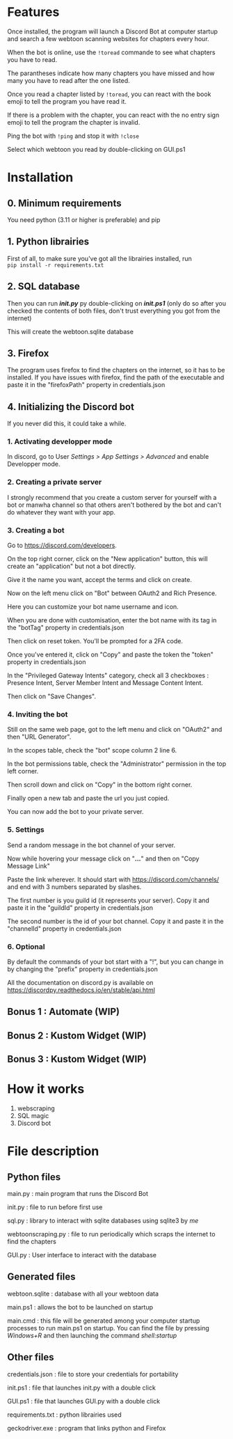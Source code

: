 # Features

Once installed, the program will launch a Discord Bot at computer startup and search a few webtoon scanning websites for chapters every hour.

When the bot is online, use the `!toread` commande to see what chapters you have to read.  

The parantheses indicate how many chapters you have missed and how many you have to read after the one listed.  

Once you read a chapter listed by `!toread`, you can react with the book emoji to tell the program you have read it.  

If there is a problem with the chapter, you can react with the no entry sign emoji to tell the program the chapter is invalid.  

Ping the bot with `!ping` and stop it with `!close`  

Select which webtoon you read by double-clicking on GUI.ps1  

# Installation

## 0. Minimum requirements
You need python (3.11 or higher is preferable) and pip
## 1. Python librairies
First of all, to make sure you've got all the librairies installed, run  
 `pip install -r requirements.txt`

## 2. SQL database
Then you can run ***init.py*** py double-clicking on ***init.ps1*** (only do so after you checked the contents of both files, don't trust everything you got from the internet)

This will create the webtoon.sqlite database

## 3. Firefox
The program uses firefox to find the chapters on the internet, so it has to be installed. If you have issues with firefox, find the path of the executable and paste it in the "firefoxPath" property in credentials.json

## 4. Initializing the Discord bot
If you never did this, it could take a while.  
### 1. Activating developper mode  
In discord, go to User *Settings > App Settings > Advanced* and enable Developper mode.

### 2. Creating a private server
I strongly recommend that you create a custom server for yourself with a bot or manwha channel so that others aren't bothered by the bot and can't do whatever they want with your app.
### 3. Creating a bot  
Go to https://discord.com/developers.  

On the top right corner, click on the "New application" button, this will create an "application" but not a bot directly.  

Give it the name you want, accept the terms and click on create.  

Now on the left menu click on "Bot" between OAuth2 and Rich Presence.  

Here you can customize your bot name username and icon.  

When you are done with customisation, enter the bot name with its tag in the "botTag" property in credentials.json  

Then click on reset token. You'll be prompted for a 2FA code.   

Once you've entered it, click on "Copy" and paste the token the "token" property in credentials.json  

In the "Privileged Gateway Intents" category, check all 3 checkboxes : Presence Intent, Server Member Intent and Message Content Intent.  

Then click on "Save Changes".  

### 4. Inviting the bot  

Still on the same web page, got to the left menu and click on "OAuth2" and then "URL Generator".  

In the scopes table, check the "bot" scope column 2 line 6.  

In the bot permissions table, check the "Administrator" permission in the top left corner.  

Then scroll down and click on "Copy" in the bottom right corner.  

Finally open a new tab and paste the url you just copied.  

You can now add the bot to your private server.  

### 5. Settings

Send a random message in the bot channel of your server.  

Now while hovering your message click on "**...**" and then on "Copy Message Link"  

Paste the link wherever. It should start with https://discord.com/channels/ and end with 3 numbers separated by slashes.  

The first number is you guild id (it represents your server). Copy it and paste it in the "guildId" property in credentials.json  

The second number is the id of your bot channel. Copy it and paste it in the "channelId" property in credentials.json  

### 6. Optional
  
By default the commands of your bot start with a "!", but you can change in by changing the "prefix" property in credentials.json

All the documentation on discord.py is available on https://discordpy.readthedocs.io/en/stable/api.html  

## Bonus 1 : Automate (WIP)
## Bonus 2 : Kustom Widget (WIP)

## Bonus 3 : Kustom Widget (WIP)

# How it works
1. webscraping
2. SQL magic
3. Discord bot
# File description
## Python files
main.py : main program that runs the Discord Bot  

init.py : file to run before first use  

sql.py : library to interact with sqlite databases using sqlite3 by *me*  

webtoonscraping.py : file to run periodically which scraps the internet to find the chapters  

GUI.py : User interface to interact with the database


## Generated files  
webtoon.sqlite : database with all your webtoon data  

main.ps1 : allows the bot to be launched on startup  

main.cmd : this file will be generated among your computer startup processes to run main.ps1 on startup. You can find the file by pressing *Windows+R* and then launching the command *shell:startup*  

## Other files
credentials.json : file to store your credentials for portability  

init.ps1 : file that launches init.py with a double click  

GUI.ps1 : file that launches GUI.py with a double click  

requirements.txt : python librairies used  

geckodriver.exe : program that links python and Firefox  

